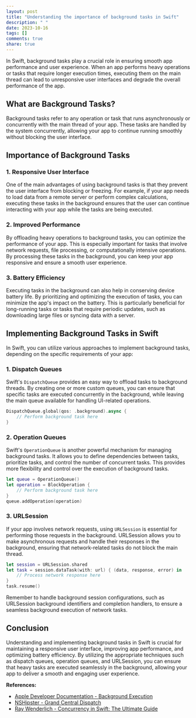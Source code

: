 ```yaml
---
layout: post
title: "Understanding the importance of background tasks in Swift"
description: " "
date: 2023-10-16
tags: []
comments: true
share: true
---
```


In Swift, background tasks play a crucial role in ensuring smooth app performance and user experience. When an app performs heavy operations or tasks that require longer execution times, executing them on the main thread can lead to unresponsive user interfaces and degrade the overall performance of the app.

## What are Background Tasks?

Background tasks refer to any operation or task that runs asynchronously or concurrently with the main thread of your app. These tasks are handled by the system concurrently, allowing your app to continue running smoothly without blocking the user interface.

## Importance of Background Tasks

### 1. Responsive User Interface

One of the main advantages of using background tasks is that they prevent the user interface from blocking or freezing. For example, if your app needs to load data from a remote server or perform complex calculations, executing these tasks in the background ensures that the user can continue interacting with your app while the tasks are being executed.

### 2. Improved Performance

By offloading heavy operations to background tasks, you can optimize the performance of your app. This is especially important for tasks that involve network requests, file processing, or computationally intensive operations. By processing these tasks in the background, you can keep your app responsive and ensure a smooth user experience.

### 3. Battery Efficiency

Executing tasks in the background can also help in conserving device battery life. By prioritizing and optimizing the execution of tasks, you can minimize the app's impact on the battery. This is particularly beneficial for long-running tasks or tasks that require periodic updates, such as downloading large files or syncing data with a server.

## Implementing Background Tasks in Swift

In Swift, you can utilize various approaches to implement background tasks, depending on the specific requirements of your app:

### 1. Dispatch Queues

Swift's `DispatchQueue` provides an easy way to offload tasks to background threads. By creating one or more custom queues, you can ensure that specific tasks are executed concurrently in the background, while leaving the main queue available for handling UI-related operations.

```swift
DispatchQueue.global(qos: .background).async {
    // Perform background task here
}
```

### 2. Operation Queues

Swift's `OperationQueue` is another powerful mechanism for managing background tasks. It allows you to define dependencies between tasks, prioritize tasks, and control the number of concurrent tasks. This provides more flexibility and control over the execution of background tasks.

```swift
let queue = OperationQueue()
let operation = BlockOperation {
    // Perform background task here
}
queue.addOperation(operation)
```

### 3. URLSession

If your app involves network requests, using `URLSession` is essential for performing those requests in the background. URLSession allows you to make asynchronous requests and handle their responses in the background, ensuring that network-related tasks do not block the main thread.

```swift
let session = URLSession.shared
let task = session.dataTask(with: url) { (data, response, error) in
    // Process network response here
}
task.resume()
```

Remember to handle background session configurations, such as URLSession background identifiers and completion handlers, to ensure a seamless background execution of network tasks.

## Conclusion

Understanding and implementing background tasks in Swift is crucial for maintaining a responsive user interface, improving app performance, and optimizing battery efficiency. By utilizing the appropriate techniques such as dispatch queues, operation queues, and URLSession, you can ensure that heavy tasks are executed seamlessly in the background, allowing your app to deliver a smooth and engaging user experience.

**References:**
- [Apple Developer Documentation - Background Execution](https://developer.apple.com/documentation/backgroundexecution)
- [NSHipster - Grand Central Dispatch](https://nshipster.com/grand-central-dispatch/)
- [Ray Wenderlich - Concurrency in Swift: The Ultimate Guide](https://www.raywenderlich.com/5370-concurrency-in-swift-the-ultimate-guide)